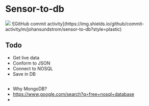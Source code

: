 # Sensor-to-db

<img src="https://img.shields.io/badge/Status-Finished-brightgreen">
![GitHub commit activity](https://img.shields.io/github/commit-activity/m/johansundstrom/sensor-to-db?style=plastic)


## Todo

* Get live data
* Conform to JSON
* Connect to NOSQL
* Save in DB

##

* Why MongoDB?
* https://www.google.com/search?q=free+nosql+database
* 
